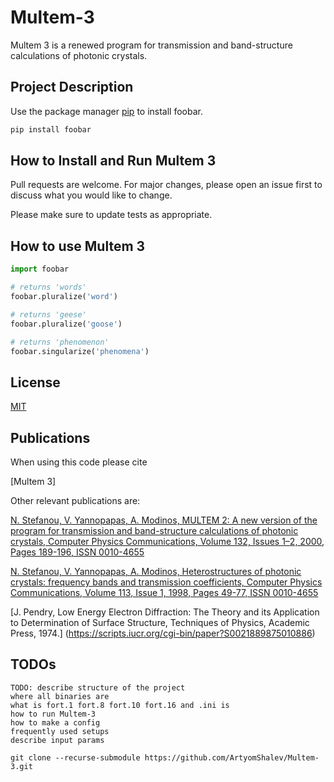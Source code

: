 # Multem-3

Multem 3 is a renewed program for transmission and band-structure calculations of photonic crystals.

## Project Description

Use the package manager [pip](https://pip.pypa.io/en/stable/) to install foobar.

```bash
pip install foobar
```

## How to Install and Run Multem 3

Pull requests are welcome. For major changes, please open an issue first
to discuss what you would like to change.

Please make sure to update tests as appropriate.

## How to use Multem 3

```python
import foobar

# returns 'words'
foobar.pluralize('word')

# returns 'geese'
foobar.pluralize('goose')

# returns 'phenomenon'
foobar.singularize('phenomena')
```

## License

[MIT](https://choosealicense.com/licenses/mit/)

## Publications

When using this code please cite 

[Multem 3]

Other relevant publications are:

[N. Stefanou, V. Yannopapas, A. Modinos,
MULTEM 2: A new version of the program for transmission and band-structure calculations of photonic crystals,
Computer Physics Communications,
Volume 132, Issues 1–2,
2000,
Pages 189-196,
ISSN 0010-4655](https://doi.org/10.1016/S0010-4655(00)00131-4)

[N. Stefanou, V. Yannopapas, A. Modinos,
Heterostructures of photonic crystals: frequency bands and transmission coefficients,
Computer Physics Communications,
Volume 113, Issue 1,
1998,
Pages 49-77,
ISSN 0010-4655](https://doi.org/10.1016/S0010-4655(98)00060-5)

[J. Pendry, Low Energy Electron Diffraction: The Theory and its Application to
Determination of Surface Structure, Techniques of Physics, Academic Press, 1974.] (https://scripts.iucr.org/cgi-bin/paper?S0021889875010886)


## TODOs 

    TODO: describe structure of the project
    where all binaries are
    what is fort.1 fort.8 fort.10 fort.16 and .ini is
    how to run Multem-3
    how to make a config
    frequently used setups
    describe input params

    git clone --recurse-submodule https://github.com/ArtyomShalev/Multem-3.git